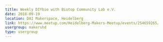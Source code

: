 ```yaml
---
title: Weekly DIYbio with Biotop Community Lab e.V.
date: 2018-09-19
location: DAI Makerspace, Heidelberg
link: https://www.meetup.com/Heidelberg-Makers-Meetup/events/254659265/
usergroup: makershd
type: usergroup
---
```

